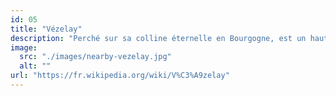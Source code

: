 ```yaml
---
id: 05
title: "Vézelay"
description: "Perché sur sa colline éternelle en Bourgogne, est un haut lieu spirituel et culturel, célèbre pour sa basilique Sainte-Marie-Madeleine, chef-d'œuvre de l'art roman classé au patrimoine mondial de l'UNESCO. Ce village médiéval, labellisé parmi les Plus Beaux Villages de France, séduit par ses ruelles pavées, ses maisons historiques, ses musées et son vignoble, offrant une expérience unique aux visiteurs."
image: 
  src: "./images/nearby-vezelay.jpg"
  alt: ""
url: "https://fr.wikipedia.org/wiki/V%C3%A9zelay"
---
```

